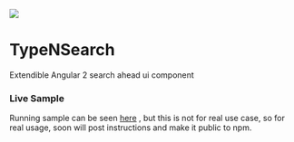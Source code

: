 [<img src="https://david-dm.org/asotog/ng2-typensearch.svg">](https://david-dm.org/asotog/ng2-typensearch)

# TypeNSearch
Extendible Angular 2 search ahead ui component


### Live Sample
Running sample can be seen [here](http://plnkr.co/edit/pLRFmT?p=preview) , but this is not for real use case, so for real usage, soon will post instructions and make it public to npm.
